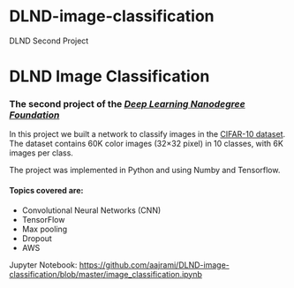 # DLND-image-classification
DLND Second Project
#  DLND Image Classification

### The second project of the [_**Deep Learning Nanodegree Foundation**_](https://www.udacity.com/course/deep-learning-nanodegree-foundation--nd101)


In this project we built a network to classify images in the [CIFAR-10 dataset](https://www.cs.toronto.edu/~kriz/cifar.html). The dataset contains 60K color images (32×32 pixel) in 10 classes, with 6K images per class.

The project was implemented in Python and using Numby and Tensorflow.

#### Topics covered are:

- Convolutional Neural Networks (CNN)
- TensorFlow
- Max pooling
- Dropout
- AWS

Jupyter Notebook: https://github.com/aajrami/DLND-image-classification/blob/master/image_classification.ipynb


